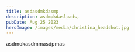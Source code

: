 ```yaml
---
title: asdasdmkdasmp
description: asdmpkdaslpads,
pubDate: Aug 25 2023
heroImage: /images/media/christina_headshot.jpg
---
```

asdmokasdmmasdpmas